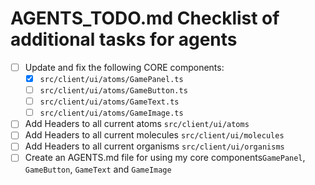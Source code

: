 # AGENTS_TODO.md Checklist of additional tasks for agents

- [ ] Update and fix the following CORE components:
  - [x] `src/client/ui/atoms/GamePanel.ts`
  - [ ] `src/client/ui/atoms/GameButton.ts`
  - [ ] `src/client/ui/atoms/GameText.ts`
  - [ ] `src/client/ui/atoms/GameImage.ts`
- [ ] Add Headers to all current atoms `src/client/ui/atoms`
- [ ] Add Headers to all current molecules `src/client/ui/molecules`
- [ ] Add Headers to all current organisms `src/client/ui/organisms`
- [ ] Create an AGENTS.md file for using my core components```GamePanel```, ```GameButton```, ```GameText``` and ```GameImage```

